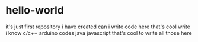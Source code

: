 # hello-world
it's just first repository i have created
can i write code here that's cool write i know c/c++ arduino codes java javascript that's cool to write all those here
